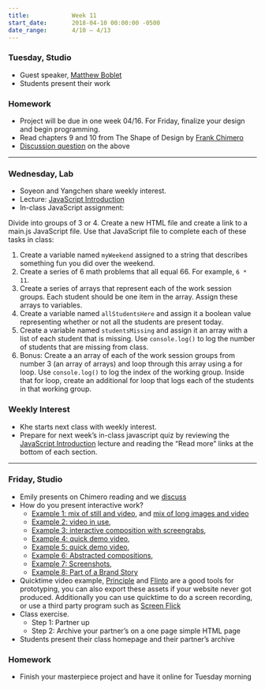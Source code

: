 ```yaml
---
title:            Week 11
start_date:       2018-04-10 00:00:00 -0500
date_range:       4/10 – 4/13
---
```


### Tuesday, Studio

- Guest speaker, [Matthew Boblet](http://matthewboblet.xyz/)
- Students present their work

### Homework

- Project will be due in one week 04/16. For Friday, finalize your design and begin programming.
- Read chapters 9 and 10 from The Shape of Design by [Frank Chimero](https://shapeofdesignbook.com/chapters/09-delight-and-accommodation/)
- [Discussion question](https://docs.google.com/document/d/1jW_qhSsflUgpyhmWnKi76KhBRaVJelRpCTCY_HYA25Y/edit?usp=sharing) on the above

---

### Wednesday, Lab

- Soyeon and Yangchen share weekly interest.
- Lecture: [JavaScript Introduction](/lectures/lab/javascript-introduction)
- In-class JavaScript assignment:

Divide into groups of 3 or 4. Create a new HTML file and create a link to a main.js JavaScript file. Use that JavaScript file to complete each of these tasks in class:

1. Create a variable named `myWeekend` assigned to a string that describes something fun you did over the weekend.
1. Create a series of 6 math problems that all equal 66. For example, `6 * 11`.
1. Create a series of arrays that represent each of the work session groups. Each student should be one item in the array. Assign these arrays to variables.
1. Create a variable named `allStudentsHere` and assign it a boolean value representing whether or not all the students are present today.
1. Create a variable named `studentsMissing` and assign it an array with a list of each student that is missing. Use `console.log()` to log the number of students that are missing from class.
1. Bonus: Create a an array of each of the work session groups from number 3 (an array of arrays) and loop through this array using a for loop. Use `console.log()` to log the index of the working group. Inside that for loop, create an additional for loop that logs each of the students in that working group.

### Weekly Interest

- Khe starts next class with weekly interest.
- Prepare for next week’s in-class javascript quiz by reviewing the [JavaScript Introduction](/lectures/lab/javascript-introduction) lecture and reading the “Read more” links at the bottom of each section.

---

### Friday, Studio

- Emily presents on Chimero reading and we [discuss](https://docs.google.com/document/d/1jW_qhSsflUgpyhmWnKi76KhBRaVJelRpCTCY_HYA25Y/edit?usp=sharing)
- How do you present interactive work?
  - [Example 1: mix of still and video](http://wax-studios.com/projects/arper_website), and [mix of long images and video](http://www.hugoandmarie.com/studio/cienne/)
  - [Example 2: video in use](https://www.studiomoniker.com/projects/ik-durf-niet-te-zeggen-dat),
  - [Example 3: interactive composition with screengrabs](http://office.adrianaramic.com/),
  - [Example 4: quick demo video](https://www.roandcostudio.com/#3),
  - [Example 5: quick demo video](http://www.andrewherzog.com/index.html),
  - [Example 6: Abstracted compositions](http://allanyu.nyc/),
  - [Example 7: Screenshots](http://www.projectprojects.com/projects/types/web),
  - [Example 8: Part of a Brand Story](http://www.projectprojects.com/projects/types/web)
- Quicktime video example, [Principle](http://principleformac.com/) and [Flinto](https://www.flinto.com/) are a good tools for prototyping, you can also export these assets if your website never got produced. Additionally you can use quicktime to do a screen recording, or use a third party program such as [Screen Flick](https://www.araelium.com/screenflick)
- Class exercise.
  - Step 1: Partner up
  - Step 2: Archive your partner&rsquo;s on a one page simple HTML page
- Students present their class homepage and their partner&rsquo;s archive

### Homework

- Finish your masterpiece project and have it online for Tuesday morning
